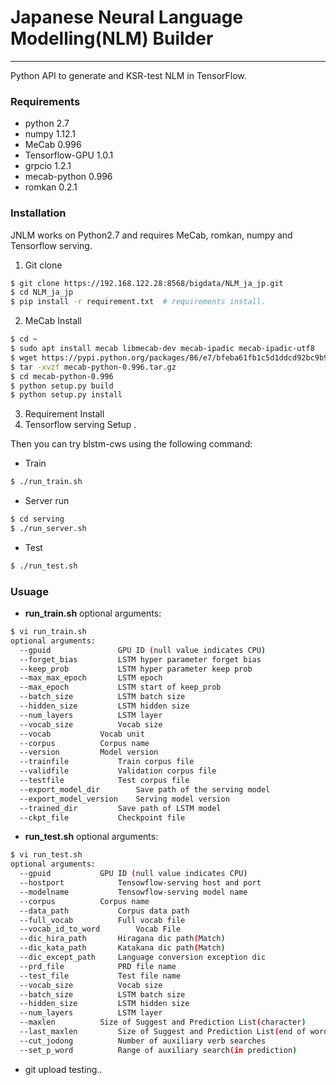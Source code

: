 # Japanese Neural Language Modelling(NLM) Builder
* * *
Python API to generate and KSR-test NLM in TensorFlow.

  
### Requirements
* python 2.7
* numpy 1.12.1
* MeCab 0.996
* Tensorflow-GPU 1.0.1
* grpcio 1.2.1
* mecab-python 0.996
* romkan 0.2.1


### Installation
JNLM works on Python2.7 and requires MeCab, romkan, numpy and Tensorflow serving.


1. Git clone
```sh
$ git clone https://192.168.122.28:8568/bigdata/NLM_ja_jp.git
$ cd NLM_ja_jp
$ pip install -r requirement.txt  # requirements install.
```
2. MeCab Install
```sh
$ cd ~
$ sudo apt install mecab libmecab-dev mecab-ipadic mecab-ipadic-utf8
$ wget https://pypi.python.org/packages/86/e7/bfeba61fb1c5d1ddcd92bc9b9502f99f80bf71a03429a2b31218fc2d4da2/mecab-python-0.996.tar.gz
$ tar -xvzf mecab-python-0.996.tar.gz
$ cd mecab-python-0.996
$ python setup.py build
$ python setup.py install
```
3. Requirement Install
4. Tensorflow serving Setup
.



Then you can try blstm-cws using the following command:
* Train
```sh
$ ./run_train.sh
```

* Server run
```sh
$ cd serving
$ ./run_server.sh
```

* Test
```sh
$ ./run_test.sh
```

 
### Usuage

* **run_train.sh** optional arguments:
```sh
$ vi run_train.sh
optional arguments:
  --gpuid				GPU ID (null value indicates CPU)
  --forget_bias			LSTM hyper parameter forget bias
  --keep_prob			LSTM hyper parameter keep prob
  --max_max_epoch		LSTM epoch
  --max_epoch			LSTM start of keep_prob
  --batch_size			LSTM batch size
  --hidden_size			LSTM hidden size
  --num_layers			LSTM layer
  --vocab_size			Vocab size
  --vocab			Vocab unit
  --corpus			Corpus name
  --version			Model version
  --trainfile			Train corpus file
  --validfile			Validation corpus file
  --testfile			Test corpus file
  --export_model_dir		Save path of the serving model
  --export_model_version	Serving model version
  --trained_dir			Save path of LSTM model
  --ckpt_file			Checkpoint file
```

* **run_test.sh** optional arguments:
```sh
$ vi run_test.sh
optional arguments:
  --gpuid			GPU ID (null value indicates CPU)
  --hostport			Tensowflow-serving host and port
  --modelname			Tensowflow-serving model name
  --corpus			Corpus name
  --data_path			Corpus data path
  --full_vocab			Full vocab file
  --vocab_id_to_word 		Vocab File
  --dic_hira_path		Hiragana dic path(Match)
  --dic_kata_path		Katakana dic path(Match)
  --dic_except_path		Language conversion exception dic
  --prd_file			PRD file name
  --test_file			Test file name
  --vocab_size			Vocab size
  --batch_size			LSTM batch size
  --hidden_size			LSTM hidden size
  --num_layers			LSTM layer
  --maxlen			Size of Suggest and Prediction List(character)
  --last_maxlen			Size of Suggest and Prediction List(end of word)
  --cut_jodong			Number of auxiliary verb searches
  --set_p_word			Range of auxiliary search(in prediction)

```

 
* git upload testing..
